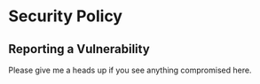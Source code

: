# Security Policy

## Reporting a Vulnerability

Please give me a heads up if you see anything compromised here.
